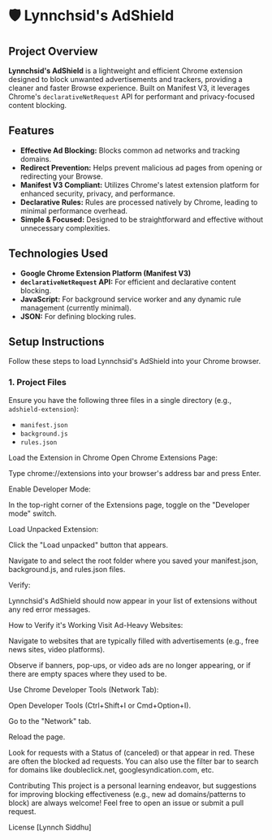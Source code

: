 # 🛡️ Lynnchsid's AdShield

## Project Overview

**Lynnchsid's AdShield** is a lightweight and efficient Chrome extension designed to block unwanted advertisements and trackers, providing a cleaner and faster Browse experience. Built on Manifest V3, it leverages Chrome's `declarativeNetRequest` API for performant and privacy-focused content blocking.

## Features

* **Effective Ad Blocking:** Blocks common ad networks and tracking domains.
* **Redirect Prevention:** Helps prevent malicious ad pages from opening or redirecting your Browse.
* **Manifest V3 Compliant:** Utilizes Chrome's latest extension platform for enhanced security, privacy, and performance.
* **Declarative Rules:** Rules are processed natively by Chrome, leading to minimal performance overhead.
* **Simple & Focused:** Designed to be straightforward and effective without unnecessary complexities.

## Technologies Used

* **Google Chrome Extension Platform (Manifest V3)**
* **`declarativeNetRequest` API:** For efficient and declarative content blocking.
* **JavaScript:** For background service worker and any dynamic rule management (currently minimal).
* **JSON:** For defining blocking rules.

## Setup Instructions

Follow these steps to load Lynnchsid's AdShield into your Chrome browser.

### 1. Project Files

Ensure you have the following three files in a single directory (e.g., `adshield-extension`):

* `manifest.json`
* `background.js`
* `rules.json`


Load the Extension in Chrome
Open Chrome Extensions Page:

Type chrome://extensions into your browser's address bar and press Enter.

Enable Developer Mode:

In the top-right corner of the Extensions page, toggle on the "Developer mode" switch.

Load Unpacked Extension:

Click the "Load unpacked" button that appears.

Navigate to and select the root folder where you saved your manifest.json, background.js, and rules.json files.

Verify:

Lynnchsid's AdShield should now appear in your list of extensions without any red error messages.

How to Verify it's Working
Visit Ad-Heavy Websites:

Navigate to websites that are typically filled with advertisements (e.g., free news sites, video platforms).

Observe if banners, pop-ups, or video ads are no longer appearing, or if there are empty spaces where they used to be.

Use Chrome Developer Tools (Network Tab):

Open Developer Tools (Ctrl+Shift+I or Cmd+Option+I).

Go to the "Network" tab.

Reload the page.

Look for requests with a Status of (canceled) or that appear in red. These are often the blocked ad requests. You can also use the filter bar to search for domains like doubleclick.net, googlesyndication.com, etc.

Contributing
This project is a personal learning endeavor, but suggestions for improving blocking effectiveness (e.g., new ad domains/patterns to block) are always welcome! Feel free to open an issue or submit a pull request.

License
[Lynnch Siddhu]